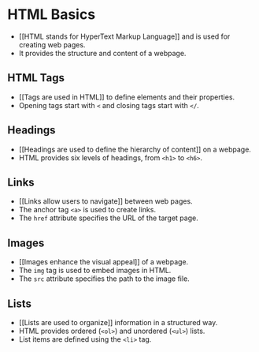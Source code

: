 # HTML Basics
- [[HTML stands for HyperText Markup Language]] and is used for creating web pages.
- It provides the structure and content of a webpage.

## HTML Tags
- [[Tags are used in HTML]] to define elements and their properties.
- Opening tags start with `<` and closing tags start with `</`.

## Headings
- [[Headings are used to define the hierarchy of content]] on a webpage.
- HTML provides six levels of headings, from `<h1>` to `<h6>`.

## Links
- [[Links allow users to navigate]] between web pages.
- The anchor tag `<a>` is used to create links.
- The `href` attribute specifies the URL of the target page.

## Images
- [[Images enhance the visual appeal]] of a webpage.
- The `img` tag is used to embed images in HTML.
- The `src` attribute specifies the path to the image file.

## Lists
- [[Lists are used to organize]] information in a structured way.
- HTML provides ordered (`<ol>`) and unordered (`<ul>`) lists.
- List items are defined using the `<li>` tag.
